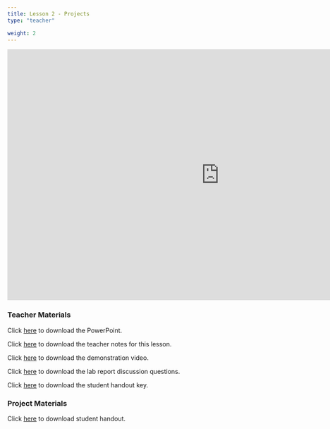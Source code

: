 ```yaml
---
title: Lesson 2 - Projects
type: "teacher" 

weight: 2
---
```


<iframe src="https://docs.google.com/presentation/d/e/2PACX-1vTMwHd6wR8-Og9g4IgjXcCnEseBFAgSBGRpXmuJFSISwymG3B7i6IkKHpH796loOWb3Tcjsihi2oigN/embed?start=false&loop=false&delayms=3000" frameborder="0" width="960" height="569" allowfullscreen="true" mozallowfullscreen="true" webkitallowfullscreen="true"></iframe>

### Teacher Materials

Click <a href="https://docs.google.com/presentation/d/17IsOHBnBax1FDTlcu8nxzx47YddgFef6NCGEeX5oxPk/edit?usp=sharing" target="_blank">here</a> to download the PowerPoint.

Click <a href="https://docs.google.com/document/d/18HDLEDRZ8g4On0CDacMOaOsz0PwLuf6L1NgwnRkBXdM/edit?usp=sharing" target="_blank">here</a> to download the teacher notes for this lesson.

Click <a href="https://drive.google.com/file/d/1WDxFuhRBs9xbDGkIWVb_6L2We9EwbZpb/view?usp=sharing" target="_blank">here</a> to download the demonstration video.

Click <a href="https://docs.google.com/document/d/1262zihlS40ckArhjrYfHHzIgmwoxceTQfKXvSqxiwrc/edit?usp=sharing" target="_blank">here</a> to download the lab report discussion questions.

Click <a href="https://docs.google.com/document/d/1-tAqWqBhP3O_6BLEQd1lDd1SA5ss9npwMKGtH2NvcU0/edit?usp=sharing" target="_blank">here</a> to download the student handout key.


### Project Materials

Click <a href="https://docs.google.com/document/d/1Rs6ijGbEykg-Xvgi0S_XaDd7yzHuLaPCdFY9pKf-9u8/edit?usp=sharing" target="_blank">here</a> to download student handout.
